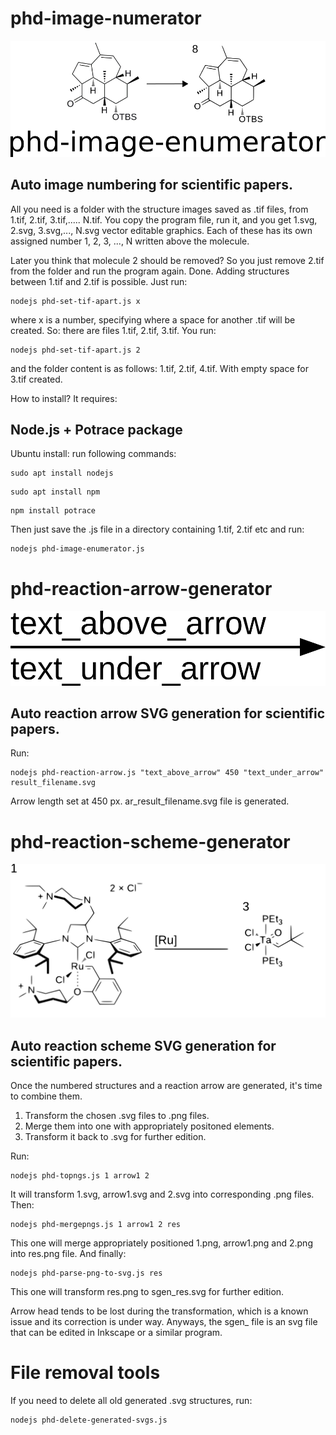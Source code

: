 # phd-image-numerator
<img src="https://github.com/wilddesign/phd-image-enumerator/blob/main/logo90.png"/>

## Auto image numbering for scientific papers.

All you need is a folder with the structure images saved as .tif files, from 1.tif, 2.tif, 3.tif,..... N.tif. You copy the program file, run it, and you get 1.svg, 2.svg, 3.svg,..., N.svg vector editable graphics. Each of these has its own assigned number 1, 2, 3, ..., N written above the molecule.

Later you think that molecule 2 should be removed? So you just remove 2.tif from the folder and run the program again. Done.
Adding structures between 1.tif and 2.tif is possible. Just run:

```
nodejs phd-set-tif-apart.js x
```
where x is a number, specifying where a space for another .tif will be created. So:
there are files 1.tif, 2.tif, 3.tif.
You run:
```
nodejs phd-set-tif-apart.js 2
```
and the folder content is as follows:
1.tif, 2.tif, 4.tif.
With empty space for 3.tif created.


How to install?
It requires:

## Node.js + Potrace package

Ubuntu install: run following commands:
```
sudo apt install nodejs
```
```
sudo apt install npm
```
```
npm install potrace
```
Then just save the .js file in a directory containing 1.tif, 2.tif etc and run:
```
nodejs phd-image-enumerator.js
```

# phd-reaction-arrow-generator
<img src="https://github.com/wilddesign/phd-image-enumerator/blob/main/ar_result_filename.png"/>

## Auto reaction arrow SVG generation for scientific papers.

Run:
```
nodejs phd-reaction-arrow.js "text_above_arrow" 450 "text_under_arrow" result_filename.svg
```
Arrow length set at 450 px. ar_result_filename.svg file is generated.

# phd-reaction-scheme-generator
<img src="https://github.com/wilddesign/phd-image-enumerator/blob/main/sgen_res.png"/>

## Auto reaction scheme SVG generation for scientific papers.

Once the numbered structures and a reaction arrow are generated, it's time to combine them.
1. Transform the chosen .svg files to .png files.
2. Merge them into one with appropriately positoned elements.
3. Transform it back to .svg for further edition.

Run:
```
nodejs phd-topngs.js 1 arrow1 2
```
It will transform 1.svg, arrow1.svg and 2.svg into corresponding .png files.
Then:
```
nodejs phd-mergepngs.js 1 arrow1 2 res
```
This one will merge appropriately positioned 1.png, arrow1.png and 2.png into res.png file.
And finally:
```
nodejs phd-parse-png-to-svg.js res
```
This one will transform res.png to sgen_res.svg for further edition.


Arrow head tends to be lost during the transformation, which is a known issue and its correction is under way. Anyways, the sgen_ file is an svg file that can be edited in Inkscape or a similar program.


# File removal tools

 If you need to delete all old generated .svg structures, run:
 ```
 nodejs phd-delete-generated-svgs.js
 ```
